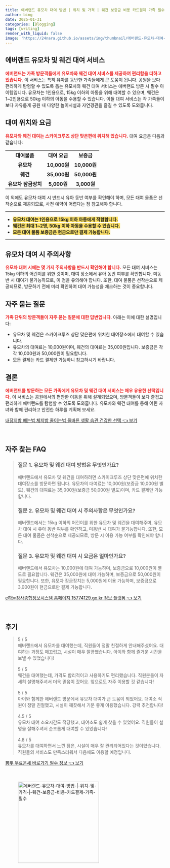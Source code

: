 ```yaml
---
title: 에버랜드 유모차 대여 방법 | 위치 및 가격 | 웨건 보증금 비용 카드결제 가족 필수
author: bing
date: 2025-01-31
categories: [Blogging]
tags: [writing]
render_with_liquid: false
image: 'https://24nara.github.io/assets/img/thumbnail/에버랜드-유모차-대여-방법-|-위치-및-가격-|-웨건-보증금-비용-카드결제-가족-필수.webp'
---
```



<h2 id='에버랜드_유모차_웨건_대여_서비스'>에버랜드 유모차 및 웨건 대여 서비스</h2>

<p><b><span style="color: #ee2323;">에버랜드는 가족 방문객들에게 유모차와 웨건 대여 서비스를 제공하여 편리함을 더하고 있습니다.</span></b> 이 서비스는 특히 유아를 동반한 가족들에게 큰 도움이 됩니다. 공원을 보다 편리하게 탐험할 수 있도록 돕는 유모차와 웨건 대여 서비스는 에버랜드 방문 시 필수 아이템입니다. 유모차는 1인용으로, 15kg 이하의 아동을 위해 대여할 수 있으며, 웨건은 1~2인용으로 50kg 이하의 아동을 수용할 수 있습니다. 이들 대여 서비스는 각 가족들이 보다 자유롭게 공원 내 다양한 놀이시설과 자연경관을 즐길 수 있도록 도와줍니다.</p>

<h2 id='대여_위치와_요금'>대여 위치와 요금</h2>

<p><b><span style="color: #ee2323;">유모차와 웨건 대여는 스카이크루즈 상단 맞은편에 위치해 있습니다.</span></b> 대여 요금은 다음과 같습니다:</p>

<table>
    <tr>
        <td style="text-align: center; height: 17px;"><b>대여물품</b></td>
        <td style="text-align: center; height: 17px;"><b>대여 요금</b></td>
        <td style="text-align: center; height: 17px;"><b>보증금</b></td>
    </tr>
    <tr>
        <td style="text-align: center; height: 17px;"><b>유모차</b></td>
        <td style="text-align: center; height: 17px;"><b>10,000원</b></td>
        <td style="text-align: center; height: 17px;"><b>10,000원</b></td>
    </tr>
    <tr>
        <td style="text-align: center; height: 17px;"><b>웨건</b></td>
        <td style="text-align: center; height: 17px;"><b>35,000원</b></td>
        <td style="text-align: center; height: 17px;"><b>50,000원</b></td>
    </tr>
    <tr>
        <td style="text-align: center; height: 17px;"><b>유모차 잠금장치</b></td>
        <td style="text-align: center; height: 17px;"><b>5,000원</b></td>
        <td style="text-align: center; height: 17px;"><b>3,000원</b></td>
    </tr>
</table>

<p>이 외에도 유모차 대여 시 반드시 유아 동반 여부를 확인해야 하며, 모든 대여 물품은 선착순으로 제공되므로, 사전 예약이 어렵다는 점 참고해야 합니다.</p>

<hr />

<ul>
    <li><b><span style="background-color: #ffe066;">유모차 대여는 1인용으로 15kg 이하 아동에게 적합합니다.</span></b></li>
    <li><b><span style="background-color: #ffe066;">웨건은 최대 1~2명, 50kg 이하 아동을 수용할 수 있습니다.</span></b></li>
    <li><b><span style="background-color: #ffe066;">모든 대여 물품 보증금은 현금으로만 결제 가능합니다.</span></b></li>
</ul>

<hr />

<h2 id='유모차_대여_시_주의사항'>유모차 대여 시 주의사항</h2>

<p><b><span style="color: #ee2323;">유모차 대여 시에는 몇 가지 주의사항을 반드시 확인해야 합니다.</span></b> 모든 대여 서비스는 15kg 이하의 어린이를 위한 것이며, 대여 장소에서 유아 동반 여부를 확인합니다. 미동반 시 대여가 불가능하므로, 이 점을 유의해야 합니다. 또한, 대여 물품은 선착순으로 제공되므로, 방문하기 전에 미리 확인하여 대여 가능성을 체크하는 것이 중요합니다.</p>

<h2 id='자주_묻는_질문'>자주 묻는 질문</h2>

<p><b><span style="color: #ee2323;">가족 단위의 방문객들이 자주 묻는 질문에 대한 답변입니다.</span></b> 아래는 이에 대한 설명입니다:</p>

<ul>
    <li>유모차 및 웨건은 스카이크루즈 상단 맞은편에 위치한 대여장소에서 대여할 수 있습니다.</li>
    <li>유모차의 대여료는 10,000원이며, 웨건의 대여료는 35,000원입니다. 보증금은 각각 10,000원과 50,000원이 필요합니다.</li>
    <li>모든 결제는 카드 결제만 가능하니 참고하시기 바랍니다.</li>
</ul>

<h2 id='결론'>결론</h2>

<p><b><span style="color: #ee2323;">에버랜드를 방문하는 모든 가족에게 유모차 및 웨건 대여 서비스는 매우 유용한 선택입니다.</span></b> 이 서비스는 공원에서의 편안한 이동을 위해 설계되었으며, 방문객들이 보다 즐겁고 편리하게 에버랜드를 탐험할 수 있도록 도와줍니다. 유모차와 웨건 대여를 통해 어린 자녀와 함께 편리하고 안전한 하루를 계획해 보세요.</p>


<p><a class="click-button" title="내장지방 빼는법 체지방 줄이는법 올바른 생활 습관 건강한 선택" href="https://24nara.github.io/posts/%EB%82%B4%EC%9E%A5%EC%A7%80%EB%B0%A9-%EB%B9%BC%EB%8A%94%EB%B2%95-%EC%B2%B4%EC%A7%80%EB%B0%A9-%EC%A4%84%EC%9D%B4%EB%8A%94%EB%B2%95-%EC%98%AC%EB%B0%94%EB%A5%B8-%EC%83%9D%ED%99%9C-%EC%8A%B5%EA%B4%80-%EA%B1%B4%EA%B0%95%ED%95%9C-%EC%84%A0%ED%83%9D/" rel="dofollow">내장지방 빼는법 체지방 줄이는법 올바른 생활 습관 건강한 선택 👈 보기</a></p><br>
<h2 id='자주_찾는_FAQ'>자주 찾는 FAQ</h2>
<div itemscope="" itemtype="https://schema.org/FAQPage"> 
<blockquote> 
<div itemscope="" itemprop="mainEntity" itemtype="https://schema.org/Question"> 
<h3 itemprop="name">질문 1. 유모차 및 웨건 대여 방법은 무엇인가요?</h3> 
<div itemscope="" itemprop="acceptedAnswer" itemtype="https://schema.org/Answer"> 
<span itemprop="text"> 
<p>에버랜드에서 유모차 및 웨건을 대여하려면 스카이크루즈 상단 맞은편에 위치한 대여장소를 방문하면 됩니다. 유모차의 대여료는 10,000원(보증금 10,000원 별도), 웨건의 대여료는 35,000원(보증금 50,000원 별도)이며, 카드 결제만 가능합니다.</p> 
</span> 
</div> 
</div> 

<div itemscope="" itemprop="mainEntity" itemtype="https://schema.org/Question"> 
<h3 itemprop="name">질문 2. 유모차 및 웨건 대여 시 주의사항은 무엇인가요?</h3> 
<div itemscope="" itemprop="acceptedAnswer" itemtype="https://schema.org/Answer"> 
<span itemprop="text"> 
<p>에버랜드에서는 15kg 이하의 어린이를 위한 유모차 및 웨건을 대여해주며, 유모차 대여 시 유아 동반 여부를 확인하고, 미동반 시 대여가 불가능합니다. 또한, 모든 대여 물품은 선착순으로 제공되므로, 방문 시 이용 가능 여부를 확인해야 합니다.</p> 
</span> 
</div> 
</div> 

<div itemscope="" itemprop="mainEntity" itemtype="https://schema.org/Question"> 
<h3 itemprop="name">질문 3. 유모차 및 웨건 대여 시 요금은 얼마인가요?</h3> 
<div itemscope="" itemprop="acceptedAnswer" itemtype="https://schema.org/Answer"> 
<span itemprop="text"> 
<p>에버랜드에서 유모차는 10,000원에 대여 가능하며, 보증금으로 10,000원이 별도로 필요합니다. 웨건은 35,000원에 대여 가능하며, 보증금으로 50,000원이 필요합니다. 또한, 유모차 잠금장치는 5,000원에 이용 가능하며, 보증금으로 3,000원이 현금으로만 결제 가능합니다.</p> 
</span> 
</div> 
</div> 

</blockquote> 
</div>
<p><a class="click-button" title="e하늘장사종합정보시스템 홈페이지 15774129.go.kr 정보 플랫폼" href="https://24nara.github.io/posts/e%ED%95%98%EB%8A%98%EC%9E%A5%EC%82%AC%EC%A2%85%ED%95%A9%EC%A0%95%EB%B3%B4%EC%8B%9C%EC%8A%A4%ED%85%9C-%ED%99%88%ED%8E%98%EC%9D%B4%EC%A7%80-15774129.go.kr-%EC%A0%95%EB%B3%B4-%ED%94%8C%EB%9E%AB%ED%8F%BC/" rel="dofollow">e하늘장사종합정보시스템 홈페이지 15774129.go.kr 정보 플랫폼 👈 보기</a></p><br>
<h2 id='후기'>후기</h2>
<div itemscope itemtype="https://schema.org/Product">
  <blockquote>
  <div itemprop="review" itemscope itemtype="https://schema.org/Review">
      <div itemprop="reviewRating" itemscope itemtype="https://schema.org/Rating"> <span itemprop="ratingValue">5</span> / <span itemprop="bestRating">5</span> </div>
      <span itemprop="reviewBody">에버랜드에서 유모차를 대여했는데, 직원들이 정말 친절하게 안내해주셨어요. 대여하는 과정도 매끄럽고, 시설이 매우 깔끔했습니다. 아이와 함께 즐거운 시간을 보낼 수 있었습니다!</span>
  </div>
  <br>
  <div itemprop="review" itemscope itemtype="https://schema.org/Review">
      <div itemprop="reviewRating" itemscope itemtype="https://schema.org/Rating"> <span itemprop="ratingValue">5</span> / <span itemprop="bestRating">5</span> </div>
      <span itemprop="reviewBody">웨건을 대여했는데, 가격도 합리적이고 사용하기도 편리했습니다. 직원분들이 자세히 설명해주셔서 더욱 믿음이 갔어요. 앞으로도 자주 이용할 것 같습니다!</span>
  </div>
  <br>
  <div itemprop="review" itemscope itemtype="https://schema.org/Review">
      <div itemprop="reviewRating" itemscope itemtype="https://schema.org/Rating"> <span itemprop="ratingValue">5</span> / <span itemprop="bestRating">5</span> </div>
      <span itemprop="reviewBody">아이와 함께한 에버랜드 방문에서 유모차 대여가 큰 도움이 되었어요. 대여소 직원이 정말 친절했고, 시설이 깨끗해서 기분 좋게 이용했습니다. 강력 추천합니다!</span>
  </div>
  <br>
  <div itemprop="review" itemscope itemtype="https://schema.org/Review">
      <div itemprop="reviewRating" itemscope itemtype="https://schema.org/Rating"> <span itemprop="ratingValue">4.5</span> / <span itemprop="bestRating">5</span> </div>
      <span itemprop="reviewBody">유모차 대여 소요시간도 적당했고, 대여소도 쉽게 찾을 수 있었어요. 직원들이 설명을 잘해주셔서 순조롭게 대여할 수 있었습니다!</span>
  </div>
  <br>
  <div itemprop="review" itemscope itemtype="https://schema.org/Review">
      <div itemprop="reviewRating" itemscope itemtype="https://schema.org/Rating"> <span itemprop="ratingValue">4.8</span> / <span itemprop="bestRating">5</span> </div>
      <span itemprop="reviewBody">유모차를 대여하면서 느낀 점은, 시설이 매우 잘 관리되어있다는 것이었습니다. 직원들의 서비스도 만족스러워서 다음에도 이용할 예정입니다.</span>
  </div>
  </blockquote>
</div>
<p><a class="click-button" title="뽐뿌 무료운세 바로가기 필수 정보" href="https://24nara.github.io/posts/%EB%BD%90%EB%BF%8C-%EB%AC%B4%EB%A3%8C%EC%9A%B4%EC%84%B8-%EB%B0%94%EB%A1%9C%EA%B0%80%EA%B8%B0-%ED%95%84%EC%88%98-%EC%A0%95%EB%B3%B4/" rel="dofollow">뽐뿌 무료운세 바로가기 필수 정보 👈 보기</a></p><br>
<figure class="image"><img src="https://24nara.github.io/assets/img/thumbnail/에버랜드-유모차-대여-방법-|-위치-및-가격-|-웨건-보증금-비용-카드결제-가족-필수.webp" alt="에버랜드-유모차-대여-방법-|-위치-및-가격-|-웨건-보증금-비용-카드결제-가족-필수" width="256" height="256"></figure>